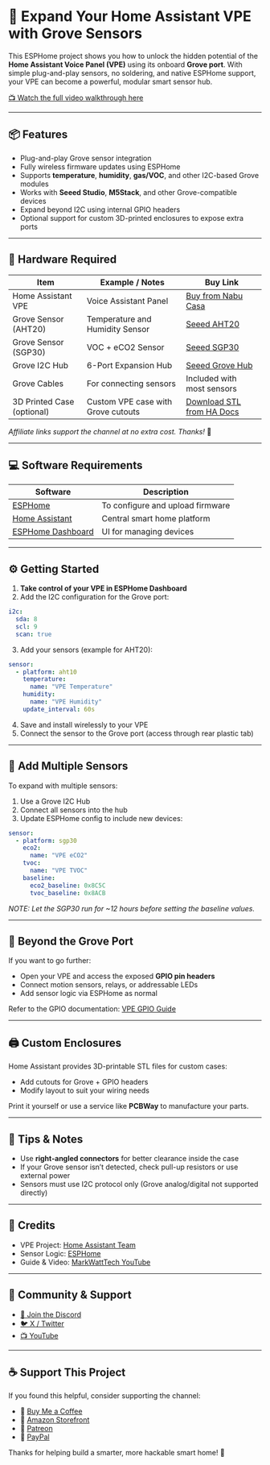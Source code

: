 # 🌱 Expand Your Home Assistant VPE with Grove Sensors

This ESPHome project shows you how to unlock the hidden potential of the **Home Assistant Voice Panel (VPE)** using its onboard **Grove port**. With simple plug-and-play sensors, no soldering, and native ESPHome support, your VPE can become a powerful, modular smart sensor hub.

[📺 Watch the full video walkthrough here](https://youtu.be/bxOYuOmHW1A)

---

## 📦 Features

* Plug-and-play Grove sensor integration
* Fully wireless firmware updates using ESPHome
* Supports **temperature**, **humidity**, **gas/VOC**, and other I2C-based Grove modules
* Works with **Seeed Studio**, **M5Stack**, and other Grove-compatible devices
* Expand beyond I2C using internal GPIO headers
* Optional support for custom 3D-printed enclosures to expose extra ports

---

## 🧰 Hardware Required

| Item                       | Example / Notes                    | Buy Link                                                                     |
| -------------------------- | ---------------------------------- | ---------------------------------------------------------------------------- |
| Home Assistant VPE         | Voice Assistant Panel              | [Buy from Nabu Casa](https://www.home-assistant.io/voice/)                   |
| Grove Sensor (AHT20)       | Temperature and Humidity Sensor    | [Seeed AHT20](https://www.seeedstudio.com/)                                  |
| Grove Sensor (SGP30)       | VOC + eCO2 Sensor                  | [Seeed SGP30](https://www.seeedstudio.com/)                                  |
| Grove I2C Hub              | 6-Port Expansion Hub               | [Seeed Grove Hub](https://www.seeedstudio.com/)                              |
| Grove Cables               | For connecting sensors             | Included with most sensors                                                   |
| 3D Printed Case (optional) | Custom VPE case with Grove cutouts | [Download STL from HA Docs](https://www.home-assistant.io/voice/vpe/extend/) |

*Affiliate links support the channel at no extra cost. Thanks!* 💙

---

## 💻 Software Requirements

| Software                                                                   | Description                      |
| -------------------------------------------------------------------------- | -------------------------------- |
| [ESPHome](https://esphome.io/)                                             | To configure and upload firmware |
| [Home Assistant](https://www.home-assistant.io/)                           | Central smart home platform      |
| [ESPHome Dashboard](https://esphome.io/guides/getting_started_hassio.html) | UI for managing devices          |

---

## ⚙️ Getting Started

1. **Take control of your VPE in ESPHome Dashboard**
2. Add the I2C configuration for the Grove port:

```yaml
i2c:
  sda: 8
  scl: 9
  scan: true
```

3. Add your sensors (example for AHT20):

```yaml
sensor:
  - platform: aht10
    temperature:
      name: "VPE Temperature"
    humidity:
      name: "VPE Humidity"
    update_interval: 60s
```

4. Save and install wirelessly to your VPE
5. Connect the sensor to the Grove port (access through rear plastic tab)

---

## 🔌 Add Multiple Sensors

To expand with multiple sensors:

1. Use a Grove I2C Hub
2. Connect all sensors into the hub
3. Update ESPHome config to include new devices:

```yaml
sensor:
  - platform: sgp30
    eco2:
      name: "VPE eCO2"
    tvoc:
      name: "VPE TVOC"
    baseline:
      eco2_baseline: 0x8C5C
      tvoc_baseline: 0x8ACB
```

*NOTE: Let the SGP30 run for \~12 hours before setting the baseline values.*

---

## 🧠 Beyond the Grove Port

If you want to go further:

* Open your VPE and access the exposed **GPIO pin headers**
* Connect motion sensors, relays, or addressable LEDs
* Add sensor logic via ESPHome as normal

Refer to the GPIO documentation: [VPE GPIO Guide](https://support.nabucasa.com/hc/en-us/articles/25938342327581)

---

## 🖨️ Custom Enclosures

Home Assistant provides 3D-printable STL files for custom cases:

* Add cutouts for Grove + GPIO headers
* Modify layout to suit your wiring needs

Print it yourself or use a service like **PCBWay** to manufacture your parts.

---

## 🧪 Tips & Notes

* Use **right-angled connectors** for better clearance inside the case
* If your Grove sensor isn’t detected, check pull-up resistors or use external power
* Sensors must use I2C protocol only (Grove analog/digital not supported directly)

---

## 🙌 Credits

* VPE Project: [Home Assistant Team](https://www.home-assistant.io/voice/)
* Sensor Logic: [ESPHome](https://esphome.io/)
* Guide & Video: [MarkWattTech YouTube](https://youtube.com/@MarkWattTech)

---

## 💬 Community & Support

* [💬 Join the Discord](https://discord.gg/DAG2yf7Ev3)
* [🐦 X / Twitter](https://x.com/MarkWattTech)
* [📺 YouTube](https://www.youtube.com/@MarkWattTech)

---

## ☕ Support This Project

If you found this helpful, consider supporting the channel:

* 💙 [Buy Me a Coffee](https://www.buymeacoffee.com/markwatttech)
* 🛒 [Amazon Storefront](https://www.amazon.co.uk/shop/markwatttech)
* 🧡 [Patreon](https://www.patreon.com/markwatttech)
* 💸 [PayPal](https://www.paypal.com/paypalme/markwatttech)

Thanks for helping build a smarter, more hackable smart home! 🏡


